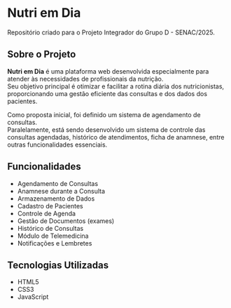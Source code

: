 # Nutri em Dia

Repositório criado para o Projeto Integrador do Grupo D - SENAC/2025.

## Sobre o Projeto

**Nutri em Dia** é uma plataforma web desenvolvida especialmente para atender às necessidades de profissionais da nutrição.  
Seu objetivo principal é otimizar e facilitar a rotina diária dos nutricionistas, proporcionando uma gestão eficiente das consultas e dos dados dos pacientes.

Como proposta inicial, foi definido um sistema de agendamento de consultas.  
Paralelamente, está sendo desenvolvido um sistema de controle das consultas agendadas, histórico de atendimentos, ficha de anamnese, entre outras funcionalidades essenciais.

## Funcionalidades

- Agendamento de Consultas  
- Anamnese durante a Consulta  
- Armazenamento de Dados  
- Cadastro de Pacientes  
- Controle de Agenda
- Gestão de Documentos (exames)  
- Histórico de Consultas   
- Módulo de Telemedicina  
- Notificações e Lembretes  

## Tecnologias Utilizadas

- HTML5
- CSS3
- JavaScript
